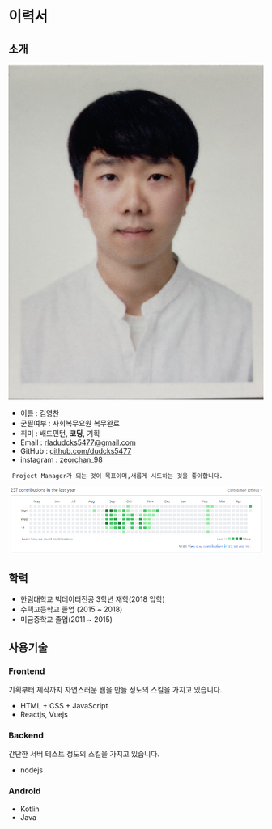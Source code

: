 # 이력서
## 소개
![profile](./images/profile.jpg)
* 이름 : 김영찬
* 군필여부 : 사회복무요원 복무완료
* 취미 : 배드민턴, **코딩**, 기획
* Email : rladudcks5477@gmail.com
* GitHub : [github.com/dudcks5477](github.com/dudcks5477)
* instagram : [zeorchan_98](instagram.com/zerochan_98/)

```
 Project Manager가 되는 것이 목표이며,새롭게 시도하는 것을 좋아합니다.
```
![commit](./images/commitGithub.PNG)

## 학력
* 한림대학교 빅데이터전공 3학년 재학(2018 입학)
* 수택고등학교 졸업 (2015 ~ 2018)
* 미금중학교 졸업(2011 ~ 2015)

## 사용기술
### Frontend
기획부터 제작까지 자연스러운 웹을 만들 정도의 스킬을 가지고 있습니다.
* HTML + CSS + JavaScript
* Reactjs, Vuejs

### Backend
간단한 서버 테스트 정도의 스킬을 가지고 있습니다.
* nodejs

### Android
* Kotlin
* Java
